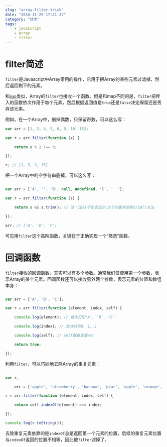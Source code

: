```yaml
---
slug: "array-filter-trick"
date: "2016-11-29 17:31:37"
category: "技术"
tags:
    - javascript
    - array
    - filter
---
```

[](#filter简述 "filter简述")filter简述
================================

`filter`是Javascript中Array常用的操作，它用于把Array的某些元素过滤掉，然后返回剩下的元素。

和[`map`](https://developer.mozilla.org/en-US/docs/Web/JavaScript/Reference/Global_Objects/Array/map)类似，Array的`filter`也接收一个函数。但是和map不同的是，`filter`把传入的函数依次作用于每个元素，然后根据返回值是`true`还是`false`决定保留还是丢弃该元素。

例如，在一个Array中，删掉偶数，只保留奇数，可以这么写：  

``` javascript
var arr = [1, 2, 4, 5, 6, 9, 10, 15];

var r = arr.filter(function (x) {

    return x % 2 !== 0;

});

r; // [1, 5, 9, 15]
```
把一个Array中的空字符串删掉，可以这么写：  

``` javascript

var arr = ['A', '', 'B', null, undefined, 'C', '  '];

var r = arr.filter(function (s) {

    return s && s.trim(); // 注：IE9(不包含IE9)以下的版本没有trim()方法

});

arr; // ['A', 'B', 'C']

```
可见用`filter`这个高阶函数，关键在于正确实现一个“筛选”函数。

[](#回调函数 "回调函数")回调函数
====================

`filter`接收的回调函数，其实可以有多个参数。通常我们仅使用第一个参数，表示Array的某个元素。回调函数还可以接收另外两个参数，表示元素的位置和数组本身：  

``` javascript

var arr = ['A', 'B', 'C'];

var r = arr.filter(function (element, index, self) {

    console.log(element); // 依次打印'A', 'B', 'C'

    console.log(index); // 依次打印0, 1, 2

    console.log(self); // self就是变量arr

    return true;

});

```
利用`filter`，可以巧妙地去除Array的重复元素：  

``` javascript

var r,

    arr = ['apple', 'strawberry', 'banana', 'pear', 'apple', 'orange', 'orange', 'strawberry'];

r = arr.filter(function (element, index, self) {

    return self.indexOf(element) === index;

});

console.log(r.toString());
```
去除重复元素依靠的是`indexOf`总是返回第一个元素的位置，后续的重复元素位置与`indexOf`返回的位置不相等，因此被`filter`滤掉了。